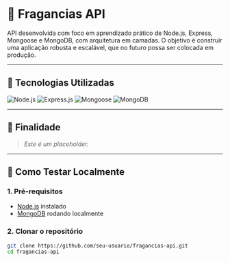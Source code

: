 # 🌿 Fragancias API

API desenvolvida com foco em aprendizado prático de Node.js, Express, Mongoose e MongoDB, com arquitetura em camadas. O objetivo é construir uma aplicação robusta e escalável, que no futuro possa ser colocada em produção.

---

## 🚀 Tecnologias Utilizadas

![Node.js](https://img.shields.io/badge/Node.js-339933?style=for-the-badge&logo=node.js&logoColor=white)
![Express.js](https://img.shields.io/badge/Express.js-000000?style=for-the-badge&logo=express&logoColor=white)
![Mongoose](https://img.shields.io/badge/Mongoose-880000?style=for-the-badge&logo=mongoose&logoColor=white)
![MongoDB](https://img.shields.io/badge/MongoDB-47A248?style=for-the-badge&logo=mongodb&logoColor=white)

---

## 📌 Finalidade

> *Este é um placeholder.*  

---

## 🧪 Como Testar Localmente

### 1. Pré-requisitos

- [Node.js](https://nodejs.org/) instalado
- [MongoDB](https://www.mongodb.com/) rodando localmente

### 2. Clonar o repositório

```bash
git clone https://github.com/seu-usuario/fragancias-api.git
cd fragancias-api
